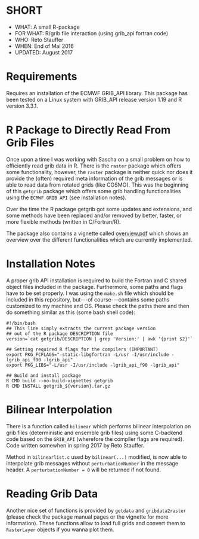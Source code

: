 
# SHORT

* WHAT:       A small R-package
* FOR WHAT:   R/grib file interaction (using grib_api fortran code)
* WHO:        Reto Stauffer
* WHEN:       End of Mai 2016
* UPDATED:    August 2017

# Requirements

Requires an installation of the ECMWF GRIB\_API library.
This package has been tested on a Linux system with
GRIB\_API release version 1.19 and R version 3.3.1.

# R Package to Directly Read From Grib Files

Once upon a time I was working with Sascha on a small problem on how to
efficiently read grib data in R. There is the ``raster`` package which offers some
functionality, however, the ``raster`` package is neither quick nor does it
provide the (often) required meta information of the grib messages or is able
to read data from rotated grids (like COSMO).  This was the beginning of this
``getgrib`` package which offers some grib handling functionalities using the
``ECMWF GRIB API`` (see installation notes).

Over the time the R package getgrib got some updates and
extensions, and some methods have been replaced and/or removed by better,
faster, or more flexible methods (written in C/Fortran/R). 

The package also contains a vignette called [overview.pdf](overview.pdf) which shows an
overview over the different functionalities which are currently implemented.


# Installation Notes

A proper grib API installation is required to build the Fortran
and C shared object files included in the package.
Furthermore, some paths and flags have to be set properly. 
I was using the ``make.sh`` file which should be included in this
repository, but---of course---contains some paths customized to my
machine and OS. Please check the paths there and then do something
similar as this (some bash shell code):

```
#!/bin/bash
## This line simply extracts the current package version
## out of the R package DESCRIPTION file
version=`cat getgrib/DESCRIPTION | grep 'Version:' | awk '{print $2}'`

## Setting required R flags for the compilers (IMPORTANT)
export PKG_FCFLAGS="-static-libgfortran -L/usr -I/usr/include -lgrib_api_f90 -lgrib_api"
export PKG_LIBS="-L/usr -I/usr/include -lgrib_api_f90 -lgrib_api"

## Build and install package
R CMD build --no-build-vignettes getgrib
R CMD INSTALL getgrib_${version}.tar.gz
```

# Bilinear Interpolation

There is a function called ``bilinear`` which performs bilinear interpolation
on grib files (deterministic and ensemble grib files) using some C-backend
code based on the ``GRIB_API`` (wherefore the compiler flags are required).
Code written somewhen in spring 2017 by Reto Stauffer.

Method in ``bilinearlist.c``  used by ``bilinear(...)`` modified, is now able
to interpolate grib messages without ``perturbationNumber`` in the message header.
A ``perturbationNumber = 0`` will be returned if not found.

# Reading Grib Data

Another nice set of functions is provided by ``getdata`` and ``gribdata2raster``
(please check the package manual pages or the vignette for more information).
These functions allow to load full grids and convert them to ``RasterLayer``
objects if you wanna plot them.


















